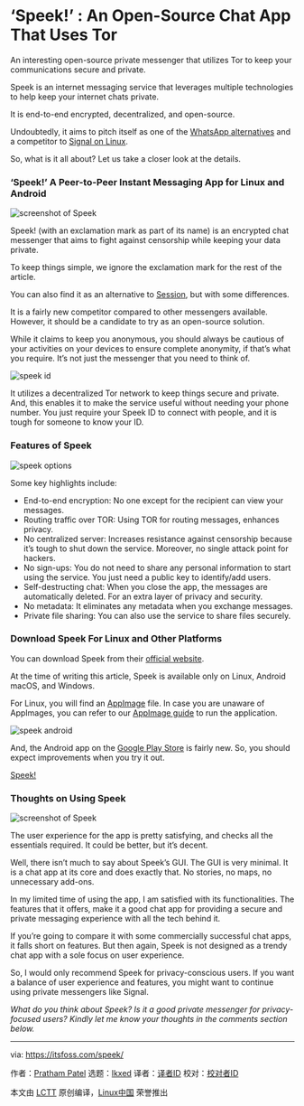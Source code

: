 [#]: subject: "‘Speek!’ : An Open-Source Chat App That Uses Tor"
[#]: via: "https://itsfoss.com/speek/"
[#]: author: "Pratham Patel https://itsfoss.com/author/pratham/"
[#]: collector: "lkxed"
[#]: translator: " "
[#]: reviewer: " "
[#]: publisher: " "
[#]: url: " "

‘Speek!’ : An Open-Source Chat App That Uses Tor
======
An interesting open-source private messenger that utilizes Tor to keep your communications secure and private.

Speek is an internet messaging service that leverages multiple technologies to help keep your internet chats private.

It is end-to-end encrypted, decentralized, and open-source.

Undoubtedly, it aims to pitch itself as one of the [WhatsApp alternatives][1] and a competitor to [Signal on Linux][2].

So, what is it all about? Let us take a closer look at the details.

### ‘Speek!’ A Peer-to-Peer Instant Messaging App for Linux and Android

![screenshot of Speek][3]

Speek! (with an exclamation mark as part of its name) is an encrypted chat messenger that aims to fight against censorship while keeping your data private.

To keep things simple, we ignore the exclamation mark for the rest of the article.

You can also find it as an alternative to [Session][4], but with some differences.

It is a fairly new competitor compared to other messengers available. However, it should be a candidate to try as an open-source solution.

While it claims to keep you anonymous, you should always be cautious of your activities on your devices to ensure complete anonymity, if that’s what you require. It’s not just the messenger that you need to think of.

![speek id][5]

It utilizes a decentralized Tor network to keep things secure and private. And, this enables it to make the service useful without needing your phone number. You just require your Speek ID to connect with people, and it is tough for someone to know your ID.

### Features of Speek

![speek options][6]

Some key highlights include:

* End-to-end encryption: No one except for the recipient can view your messages.
* Routing traffic over TOR: Using TOR for routing messages, enhances privacy.
* No centralized server: Increases resistance against censorship because it’s tough to shut down the service. Moreover, no single attack point for hackers.
* No sign-ups: You do not need to share any personal information to start using the service. You just need a public key to identify/add users.
* Self-destructing chat: When you close the app, the messages are automatically deleted. For an extra layer of privacy and security.
* No metadata: It eliminates any metadata when you exchange messages.
* Private file sharing: You can also use the service to share files securely.

### Download Speek For Linux and Other Platforms

You can download Speek from their [official website][7].

At the time of writing this article, Speek is available only on Linux, Android macOS, and Windows.

For Linux, you will find an [AppImage][8] file. In case you are unaware of AppImages, you can refer to our [AppImage guide][9] to run the application.

![speek android][10]

And, the Android app on the [Google Play Store][11] is fairly new. So, you should expect improvements when you try it out.

[Speek!][12]

### Thoughts on Using Speek

![screenshot of Speek][13]

The user experience for the app is pretty satisfying, and checks all the essentials required. It could be better, but it’s decent.

Well, there isn’t much to say about Speek’s GUI. The GUI is very minimal. It is a chat app at its core and does exactly that. No stories, no maps, no unnecessary add-ons.

In my limited time of using the app, I am satisfied with its functionalities. The features that it offers, make it a good chat app for providing a secure and private messaging experience with all the tech behind it.

If you’re going to compare it with some commercially successful chat apps, it falls short on features. But then again, Speek is not designed as a trendy chat app with a sole focus on user experience.

So, I would only recommend Speek for privacy-conscious users. If you want a balance of user experience and features, you might want to continue using private messengers like Signal.

*What do you think about Speek? Is it a good private messenger for privacy-focused users? Kindly let me know your thoughts in the comments section below.*

--------------------------------------------------------------------------------

via: https://itsfoss.com/speek/

作者：[Pratham Patel][a]
选题：[lkxed][b]
译者：[译者ID](https://github.com/译者ID)
校对：[校对者ID](https://github.com/校对者ID)

本文由 [LCTT](https://github.com/LCTT/TranslateProject) 原创编译，[Linux中国](https://linux.cn/) 荣誉推出

[a]: https://itsfoss.com/author/pratham/
[b]: https://github.com/lkxed
[1]: https://itsfoss.com/private-whatsapp-alternatives/
[2]: https://itsfoss.com/install-signal-ubuntu/
[3]: https://itsfoss.com/wp-content/uploads/2022/05/01_speek_gui-1-800x532.webp
[4]: https://itsfoss.com/session-messenger/
[5]: https://itsfoss.com/wp-content/uploads/2022/05/speek-id-800x497.png
[6]: https://itsfoss.com/wp-content/uploads/2022/05/speek-options-800x483.png
[7]: https://speek.network
[8]: https://itsfoss.com/appimage-interview/
[9]: https://itsfoss.com/use-appimage-linux/
[10]: https://itsfoss.com/wp-content/uploads/2022/05/speek-android.jpg
[11]: https://play.google.com/store/apps/details?id=com.speek.chat
[12]: https://speek.network/
[13]: https://itsfoss.com/wp-content/uploads/2022/05/01_speek_gui-1-800x532.webp
